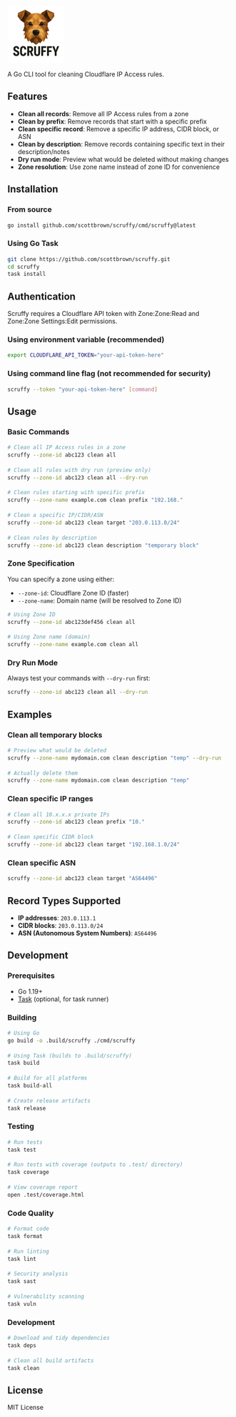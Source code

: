 ![Scruffy](docs/logo/logo.128x128.png)

A Go CLI tool for cleaning Cloudflare IP Access rules.

## Features

- **Clean all records**: Remove all IP Access rules from a zone
- **Clean by prefix**: Remove records that start with a specific prefix
- **Clean specific record**: Remove a specific IP address, CIDR block, or ASN
- **Clean by description**: Remove records containing specific text in their description/notes
- **Dry run mode**: Preview what would be deleted without making changes
- **Zone resolution**: Use zone name instead of zone ID for convenience

## Installation

### From source

```bash
go install github.com/scottbrown/scruffy/cmd/scruffy@latest
```

### Using Go Task

```bash
git clone https://github.com/scottbrown/scruffy.git
cd scruffy
task install
```

## Authentication

Scruffy requires a Cloudflare API token with Zone:Zone:Read and Zone:Zone Settings:Edit permissions.

### Using environment variable (recommended)

```bash
export CLOUDFLARE_API_TOKEN="your-api-token-here"
```

### Using command line flag (not recommended for security)

```bash
scruffy --token "your-api-token-here" [command]
```

## Usage

### Basic Commands

```bash
# Clean all IP Access rules in a zone
scruffy --zone-id abc123 clean all

# Clean all rules with dry run (preview only)
scruffy --zone-id abc123 clean all --dry-run

# Clean rules starting with specific prefix
scruffy --zone-name example.com clean prefix "192.168."

# Clean a specific IP/CIDR/ASN
scruffy --zone-id abc123 clean target "203.0.113.0/24"

# Clean rules by description
scruffy --zone-id abc123 clean description "temporary block"
```

### Zone Specification

You can specify a zone using either:

- `--zone-id`: Cloudflare Zone ID (faster)
- `--zone-name`: Domain name (will be resolved to Zone ID)

```bash
# Using Zone ID
scruffy --zone-id abc123def456 clean all

# Using Zone name (domain)
scruffy --zone-name example.com clean all
```

### Dry Run Mode

Always test your commands with `--dry-run` first:

```bash
scruffy --zone-id abc123 clean all --dry-run
```

## Examples

### Clean all temporary blocks

```bash
# Preview what would be deleted
scruffy --zone-name mydomain.com clean description "temp" --dry-run

# Actually delete them
scruffy --zone-name mydomain.com clean description "temp"
```

### Clean specific IP ranges

```bash
# Clean all 10.x.x.x private IPs
scruffy --zone-id abc123 clean prefix "10."

# Clean specific CIDR block
scruffy --zone-id abc123 clean target "192.168.1.0/24"
```

### Clean specific ASN

```bash
scruffy --zone-id abc123 clean target "AS64496"
```

## Record Types Supported

- **IP addresses**: `203.0.113.1`
- **CIDR blocks**: `203.0.113.0/24`
- **ASN (Autonomous System Numbers)**: `AS64496`

## Development

### Prerequisites

- Go 1.19+
- [Task](https://taskfile.dev/) (optional, for task runner)

### Building

```bash
# Using Go
go build -o .build/scruffy ./cmd/scruffy

# Using Task (builds to .build/scruffy)
task build

# Build for all platforms
task build-all

# Create release artifacts
task release
```

### Testing

```bash
# Run tests
task test

# Run tests with coverage (outputs to .test/ directory)
task coverage

# View coverage report
open .test/coverage.html
```

### Code Quality

```bash
# Format code
task format

# Run linting
task lint

# Security analysis
task sast

# Vulnerability scanning
task vuln
```

### Development

```bash
# Download and tidy dependencies
task deps

# Clean all build artifacts
task clean
```

## License

MIT License
